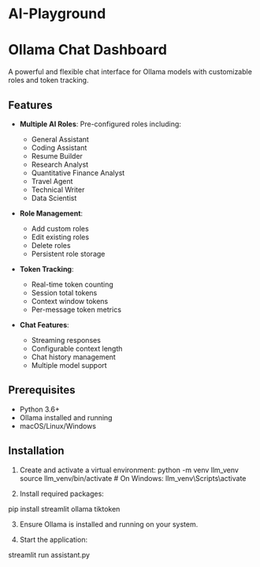 # AI-Playground

# Ollama Chat Dashboard

A powerful and flexible chat interface for Ollama models with customizable roles and token tracking.

## Features

- **Multiple AI Roles**: Pre-configured roles including:
  - General Assistant
  - Coding Assistant
  - Resume Builder
  - Research Analyst
  - Quantitative Finance Analyst
  - Travel Agent
  - Technical Writer
  - Data Scientist

- **Role Management**:
  - Add custom roles
  - Edit existing roles
  - Delete roles
  - Persistent role storage

- **Token Tracking**:
  - Real-time token counting
  - Session total tokens
  - Context window tokens
  - Per-message token metrics

- **Chat Features**:
  - Streaming responses
  - Configurable context length
  - Chat history management
  - Multiple model support

## Prerequisites

- Python 3.6+
- Ollama installed and running
- macOS/Linux/Windows

## Installation

1. Create and activate a virtual environment:
python -m venv llm_venv
source llm_venv/bin/activate  # On Windows: llm_venv\Scripts\activate

2. Install required packages:

pip install streamlit ollama tiktoken

3. Ensure Ollama is installed and running on your system.

4. Start the application:

streamlit run assistant.py
 
